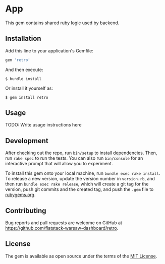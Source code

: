 # App

This gem contains shared ruby logic used by backend.

## Installation

Add this line to your application's Gemfile:

```ruby
gem 'retro'
```

And then execute:

    $ bundle install

Or install it yourself as:

    $ gem install retro

## Usage

TODO: Write usage instructions here

## Development

After checking out the repo, run `bin/setup` to install dependencies. Then, run `rake spec` to run the tests. You can also run `bin/console` for an interactive prompt that will allow you to experiment.

To install this gem onto your local machine, run `bundle exec rake install`. To release a new version, update the version number in `version.rb`, and then run `bundle exec rake release`, which will create a git tag for the version, push git commits and the created tag, and push the `.gem` file to [rubygems.org](https://rubygems.org).

## Contributing

Bug reports and pull requests are welcome on GitHub at https://github.com/flatstack-warsaw-dashboard/retro. 

## License

The gem is available as open source under the terms of the [MIT License](https://opensource.org/licenses/MIT).
